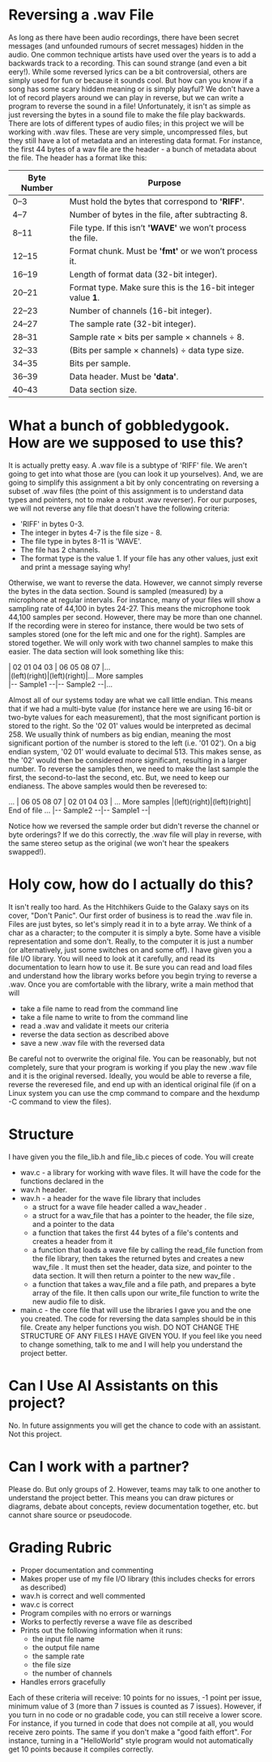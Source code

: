 # Reversing a .wav File
As long as there have been audio recordings, there have been secret messages (and unfounded rumours of secret messages) hidden in the audio. One common technique artists have used over the years is to add a backwards track to a recording. This can sound strange (and even a bit eery!). While some reversed lyrics can be a bit controversial, others are simply used for fun or because it sounds cool. But how can you know if a song has some scary hidden meaning or is simply playful? We don't have a lot of record players around we can play in reverse, but we can write a program to reverse the sound in a file!
Unfortunately, it isn't as simple as just reversing the bytes in a sound file to make the file play backwards. There are lots of different types of audio files; in this project we will be working with .wav files. These are very simple, uncompressed files, but they still have a lot of metadata and an interesting data format. For instance, the first 44 bytes of a wav file are the header - a bunch of metadata about the file. The header has
a format like this:

| Byte Number | Purpose                                                                 |
|-------------|-------------------------------------------------------------------------|
| 0–3         | Must hold the bytes that correspond to **'RIFF'**.                      |
| 4–7         | Number of bytes in the file, after subtracting 8.                       |
| 8–11        | File type. If this isn’t **'WAVE'** we won’t process the file.          |
| 12–15       | Format chunk. Must be **'fmt'** or we won’t process it.                 |
| 16–19       | Length of format data (32-bit integer).                                 |
| 20–21       | Format type. Make sure this is the 16-bit integer value **1**.          |
| 22–23       | Number of channels (16-bit integer).                                    |
| 24–27       | The sample rate (32-bit integer).                                       |
| 28–31       | Sample rate × bits per sample × channels ÷ 8.                           |
| 32–33       | (Bits per sample × channels) ÷ data type size.                          |
| 34–35       | Bits per sample.                                                        |
| 36–39       | Data header. Must be **'data'**.                                        |
| 40–43       | Data section size.                                                      |


# What a bunch of gobbledygook. How are we supposed to use this?

It is actually pretty easy. A .wav file is a subtype of 'RIFF' file. We aren't going to get into what those are (you can look it up yourselves). And, we are going to simplify this assignment a bit by only concentrating on reversing a subset of .wav files (the point of this assignment is to understand data types and pointers, not to make a robust .wav reverser). For our purposes, we will not reverse any file that doesn't have the following criteria:
- 'RIFF' in bytes 0-3.
- The integer in bytes 4-7 is the file size - 8.
- The file type in bytes 8-11 is 'WAVE'.
- The file has 2 channels.
- The format type is the value 1.
If your file has any other values, just exit and print a message saying why!

Otherwise, we want to reverse the data. However, we cannot simply reverse the bytes in the data section. Sound is sampled (measured) by a microphone at regular intervals. For instance, many of your files will show a sampling rate of 44,100 in bytes 24-27. This means the microphone took 44,100 samples per second. However, there may be more than one channel. If the recording were in stereo for instance, there would be two sets of samples stored (one for the left mic and one for the right). Samples are stored together. We will only work with two channel samples to make this easier. The data section will look something like this:

| 02 01 04 03 | 06 05 08 07 |...  
|(left)(right)|(left)(right)|... More samples  
|-- Sample1 --|-- Sample2 --|...  

Almost all of our systems today are what we call little endian. This means that if we had a multi-byte value (for instance here we are using 16-bit or two-byte values for each measurement), that the most significant portion is stored to the right. So the '02 01' values would be interpreted as decimal 258. We usually think of numbers as big endian, meaning the most significant portion of the number is stored to the left (i.e. '01 02'). On a big endian system, '02 01' would evaluate to decimal 513. This makes sense, as the '02' would then be considered more significant, resulting in a larger number.
To reverse the samples then, we need to make the last sample the first, the second-to-last the second, etc. But, we need to keep our endianess. The above samples would then be reveresed to:

...              | 06 05 08 07 | 02 01 04 03 |
... More samples |(left)(right)|(left)(right)| End of file
...              |-- Sample2 --|-- Sample1 --|

Notice how we reversed the sample order but didn't reverse the channel or byte orderings? If we do this correctly, the .wav file will play in reverse, with the same stereo setup as the original (we won't hear the speakers swapped!).

# Holy cow, how do I actually do this?
It isn't really too hard. As the Hitchhikers Guide to the Galaxy says on its cover, "Don't Panic". Our first order of business is to read the .wav file in. Files are just bytes, so let's simply read it in to a byte array. We think of a char as a character; to the computer it is simply a byte. Some have a visible representation and some don't. Really, to the computer it is just a number (or alternatively, just some switches on and some off). I have given you a file I/O library. You will need to look at it carefully, and read its documentation to learn how to use it. 
Be sure you can read and load files and understand how the library works before you begin trying to reverse a .wav. Once you are comfortable with the library, write a main method that will
- take a file name to read from the command line
- take a file name to write to from the command line
- read a .wav and validate it meets our criteria
- reverse the data section as described above
- save a new .wav file with the reversed data

Be careful not to overwrite the original file. You can be reasonably, but not completely, sure that your program is working if you play the new .wav file and it is the original reversed. Ideally, you would be able to reverse a file, reverse the reveresed file, and end up with an identical original file (if on a Linux system you can use the cmp command to compare and the hexdump -C command to view the files).

# Structure
I have given you the file_lib.h and file_lib.c pieces of code. You will create
- wav.c - a library for working with wave files. It will have the code for the functions declared in the
- wav.h header.
- wav.h - a header for the wave file library that includes
  + a struct for a wave file header called a wav_header .
  + a struct for a wav_file that has a pointer to the header, the file size, and a pointer to the data
  + a function that takes the first 44 bytes of a file's contents and creates a header from it
  + a function that loads a wave file by calling the read_file function from the file library, then takes the returned bytes and creates a new wav_file . It must then set the header, data size, and pointer to the data section. It will then return a pointer to the new wav_file .
  + a function that takes a wav_file and a file path, and prepares a byte array of the file. It then calls upon our write_file function to write the new audio file to disk.
- main.c - the core file that will use the libraries I gave you and the one you created. The code for reversing the data samples should be in this file.
Create any helper functions you wish. DO NOT CHANGE THE STRUCTURE OF ANY FILES I HAVE GIVEN YOU. If you feel like you need to change something, talk to me and I will help you understand the project better.

# Can I Use AI Assistants on this project?
No. In future assignments you will get the chance to code with an assistant. Not this project.

# Can I work with a partner?
Please do. But only groups of 2. However, teams may talk to one another to understand the project better.
This means you can draw pictures or diagrams, debate about concepts, review documentation together, etc. but cannot share source or pseudocode.

# Grading Rubric
- Proper documentation and commenting
- Makes proper use of my file I/O library (this includes checks for errors as described)
- wav.h is correct and well commented
- wav.c is correct
- Program compiles with no errors or warnings
- Works to perfectly reverse a wave file as described
- Prints out the following information when it runs:
  + the input file name
  + the output file name
  + the sample rate
  + the file size
  + the number of channels
- Handles errors gracefully

Each of these criteria will receive: 10 points for no issues, -1 point per issue, minimum value of 3 (more than 7 issues is counted as 7 issues). However, if you turn in no code or no gradable code, you can still receive a lower score. For instance, if you turned in code that does not compile at all, you would receive zero points. The same if you don't make a "good faith effort". For instance, turning in a "HelloWorld" style program would not automatically get 10 points because it compiles correctly.
